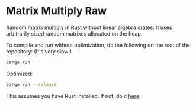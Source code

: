# Matrix Multiply Raw
Random matrix multiply in Rust without linear algebra crates. It uses arbitrarily sized random matrixes allocated on the heap.

To compile and run without optimization, do the following on the root of the repository:
(It's very slow!)

```bash
cargo run
```

Optimized:

```bash
cargo run --release
```

This assumes you have Rust installed. If not, do it [here](https://rustup.rs/).
